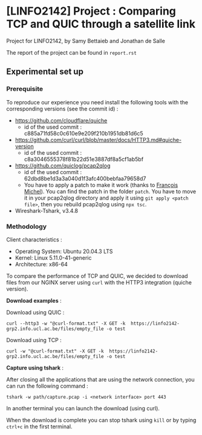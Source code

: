 # \[LINFO2142\] Project : Comparing TCP and QUIC through a satellite link
Project for LINFO2142, by Samy Bettaieb and Jonathan de Salle

The report of the project can be found in `report.rst`

## Experimental set up

### Prerequisite
To reproduce our experience you need install the following tools with the corresponding versions (see the commit id) :
* https://github.com/cloudflare/quiche
    - id of the used commit : c885a71fd58c0c610e9e209f210b1951db81d6c5
* https://github.com/curl/curl/blob/master/docs/HTTP3.md#quiche-version
    - id of the used commit : c8a3046555378f81b22d51e3887df8a5cf1ab5bf
* https://github.com/quiclog/pcap2qlog 
    - id of the used commit : 62dbd8be1d3a3a040d1f3afc400bebfaa79658d7
    - You have to apply a patch to make it work (thanks to [François Michel](https://github.com/francoismichel)). You can find the patch in the folder `patch`. You have to move it in your pcap2qlog directory and apply it using `git apply <patch file>`, then you rebuild pcap2qlog using `npx tsc`.
* Wireshark-Tshark, v3.4.8
### Methodology

Client characteristics :
* Operating System: Ubuntu 20.04.3 LTS
* Kernel: Linux 5.11.0-41-generic
* Architecture: x86-64

To compare the performance of TCP and QUIC, we decided to download files from our NGINX server using `curl` with the HTTP3 integration (quiche version).

**Download examples** : 

Download using QUIC : 
```
curl --http3 -w "@curl-format.txt" -X GET -k  https://linfo2142-grp2.info.ucl.ac.be/files/empty_file -o test
```

Download using TCP : 
```
curl -w "@curl-format.txt" -X GET -k  https://linfo2142-grp2.info.ucl.ac.be/files/empty_file -o test
```

**Capture using tshark** :

After closing all the applications that are using the network connection, you can run the following command :

```
tshark -w path/capture.pcap -i <network interface> port 443
```

In another terminal you can launch the download (using curl).

When the download is complete you can stop tshark using `kill` or by typing `ctrl+c` in the first terminal.